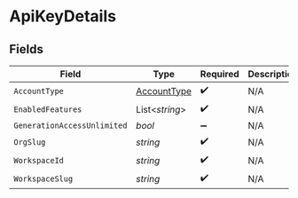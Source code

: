 # ApiKeyDetails


## Fields

| Field                                             | Type                                              | Required                                          | Description                                       |
| ------------------------------------------------- | ------------------------------------------------- | ------------------------------------------------- | ------------------------------------------------- |
| `AccountType`                                     | [AccountType](../../Models/Shared/AccountType.md) | :heavy_check_mark:                                | N/A                                               |
| `EnabledFeatures`                                 | List<*string*>                                    | :heavy_check_mark:                                | N/A                                               |
| `GenerationAccessUnlimited`                       | *bool*                                            | :heavy_minus_sign:                                | N/A                                               |
| `OrgSlug`                                         | *string*                                          | :heavy_check_mark:                                | N/A                                               |
| `WorkspaceId`                                     | *string*                                          | :heavy_check_mark:                                | N/A                                               |
| `WorkspaceSlug`                                   | *string*                                          | :heavy_check_mark:                                | N/A                                               |